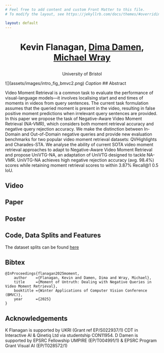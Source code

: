 ```yaml
---
# Feel free to add content and custom Front Matter to this file.
# To modify the layout, see https://jekyllrb.com/docs/themes/#overriding-theme-defaults

layout: default
---
```

<h1><p style="text-align: center;">Kevin Flanagan, <a href="https://dimadamen.github.io">Dima Damen</a>, <a href="https://mwray.github.io/">Michael Wray</a></p></h1>
<p style="text-align: center;">University of Bristol</p>
![](assets/images/intro_fig_bmvc2.png)
<i>Caption</i>
## Abstract

Video Moment Retrieval is a common task to evaluate the performance of visual-language models—it involves localising start and end times of moments in videos from query sentences. The current task formulation assumes that the queried moment is present in the video, resulting in false positive moment predictions when irrelevant query sentences are provided. In this paper we propose the task of Negative-Aware Video Moment Retrieval (NA-VMR), which considers both moment retrieval accuracy and negative query rejection accuracy. We make the distinction between In-Domain and Out-of-Domain negative queries and provide new evaluation benchmarks for two popular video
moment retrieval datasets: QVHighlights and Charades-STA. We analyse the ability of current SOTA video moment retrieval approaches to adapt to Negative-Aware Video Moment Retrieval and propose UniVTG-NA, an adaptation of UniVTG designed to tackle NA-VMR. UniVTG-NA achieves high negative rejection accuracy (avg. 98.4%) scores while retaining moment retrieval scores to within 3.87% Recall@1 0.5 IoU.

## Video
<!---
<iframe width="800" height="460" src="https://www.youtube.com/embed/082nRrTHCnQ?si=mjB0r2o6rUhdbsMt" title="YouTube video player" frameborder="0" allow="accelerometer; autoplay; clipboard-write; encrypted-media; gyroscope; picture-in-picture; web-share" allowfullscreen></iframe>
-->
## Paper
<!--
[ArXiv](https://arxiv.org/abs/2310.17395)
-->

## Poster



## Code, Data Splits and Features

The dataset splits can be found [here](https://github.com/keflanagan/Moment-of-Untruth)

## Bibtex

```
@InProceedings{flanagan2025moment,
    author    ={Flanagan, Kevin and Damen, Dima and Wray, Michael},
    title     ={Moment of Untruth: Dealing with Negative Queries in Video Moment Retrieval},
    booktitle ={Winter Applications of Computer Vision Conference (BMVC)},
    year      ={2025}
}
```

## Acknowledgements

K Flanagan is supported by UKRI (Grant ref EP/S022937/1) CDT in
Interactive AI & Qinetiq Ltd via studentship CON11954. D Damen is supported by EPSRC
Fellowship UMPIRE (EP/T004991/1) & EPSRC Program Grant Visual AI (EP/T028572/1)
